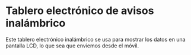 # Tablero electrónico de avisos inalámbrico

Este tablero electrónico inalámbrico se usa para mostrar los datos en una pantalla LCD, lo que sea que enviemos desde el móvil.


